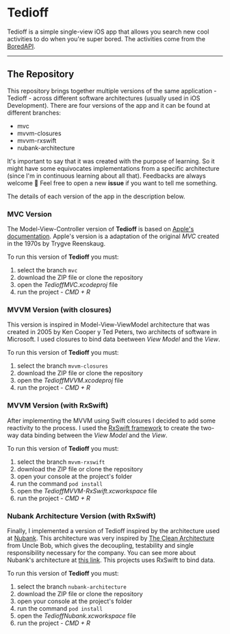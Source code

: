 # Tedioff
Tedioff is a simple single-view iOS app that allows you search new cool activities to do when you're super bored. The activities come from the [BoredAPI](https://www.boredapi.com/).

---

## The Repository
This repository brings together multiple versions of the same application - Tedioff - across different software architectures (usually used in iOS Development). There are four versions of the app and it can be found at different branches:
- mvc
- mvvm-closures
- mvvm-rxswift
- nubank-architecture

It's important to say that it was created with the purpose of learning. So it might have some equivocates implementations from a specific architecture (since I'm in continuous learning about all that). Feedbacks are always welcome 💜 Feel free to open a new **issue** if you want to tell me something.

The details of each version of the app in the description below.

### MVC Version
The Model-View-Controller version of **Tedioff** is based on [Apple's documentation](https://developer.apple.com/library/archive/documentation/General/Conceptual/CocoaEncyclopedia/Model-View-Controller/Model-View-Controller.html). Apple's version is a adaptation of the original _MVC_ created in the 1970s by Trygve Reenskaug.

To run this version of **Tedioff** you must:
1. select the branch `mvc`
1. download the ZIP file or clone the repository
1. open the *TedioffMVC.xcodeproj* file
1. run the project - *CMD + R*

### MVVM Version (with closures)
This version is inspired in Model-View-ViewModel architecture that was created in 2005 by Ken Cooper y Ted Peters, two architects of software in Microsoft. I used closures to bind data beetween _View Model_ and the _View_.

To run this version of **Tedioff** you must:
1. select the branch `mvvm-closures`
1. download the ZIP file or clone the repository
1. open the *TedioffMVVM.xcodeproj* file
1. run the project - *CMD + R*

### MVVM Version (with RxSwift)
After implementing the MVVM using Swift closures I decided to add some reactivity to the process. I used the [RxSwift framework](https://github.com/ReactiveX/RxSwift) to create the two-way data binding between the _View Model_ and the _View_.

To run this version of **Tedioff** you must:
1. select the branch `mvvm-rxswift`
1. download the ZIP file or clone the repository
1. open your console at the project's folder
1. run the command `pod install`
1. open the *TedioffMVVM-RxSwift.xcworkspace* file
1. run the project - *CMD + R*

### Nubank Architecture Version (with RxSwift)

Finally, I implemented a version of Tedioff inspired by the architecture used at [Nubank](https://nubank.com.br/). This architecture was very inspired by [The Clean Architecture](https://blog.cleancoder.com/uncle-bob/2012/08/13/the-clean-architecture.html) from Uncle Bob, which gives the decoupling, testability and single responsibility necessary for the company. You can see more about Nubank's architecture at [this link](https://medium.com/building-nubank/ios-app-architecture-part-1-building-screens-bf8cd9a544e). This projects uses RxSwift to bind data.

To run this version of **Tedioff** you must:
1. select the branch `nubank-architecture`
1. download the ZIP file or clone the repository
1. open your console at the project's folder
1. run the command `pod install`
1. open the *TedioffNubank.xcworkspace* file
1. run the project - *CMD + R*


